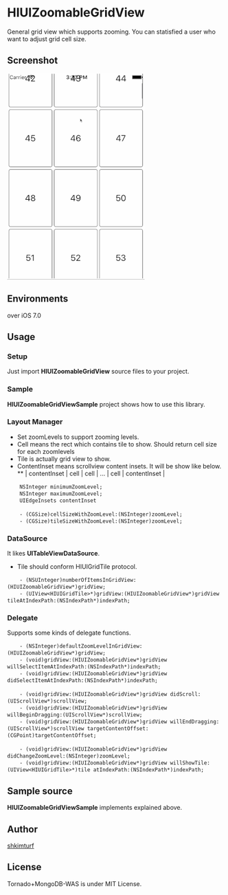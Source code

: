 # HIUIZoomableGridView

General grid view which supports zooming. You can statisfied a user who want to adjust grid cell size.

## Screenshot

![alt tag](https://github.com/shkimturf/HIUIZoomableGridView/blob/master/preview.gif?raw=true)

## Environments

over iOS 7.0

## Usage

### Setup

Just import **HIUIZoomableGridView** source files to your project.

### Sample 

**HIUIZoomableGridViewSample** project shows how to use this library.

### Layout Manager

* Set zoomLevels to support zooming levels.
* Cell means the rect which contains tile to show. Should return cell size for each zoomlevels
* Tile is actually grid view to show. 
* ContentInset means scrollview content insets. It will be show like below.
** | contentInset | cell | cell | ... | cell | contentInset |

``` objc
    NSInteger minimumZoomLevel;
    NSInteger maximumZoomLevel;
    UIEdgeInsets contentInset
    
    - (CGSize)cellSizeWithZoomLevel:(NSInteger)zoomLevel;
    - (CGSize)tileSizeWithZoomLevel:(NSInteger)zoomLevel;
```

### DataSource

It likes **UITableViewDataSource**.
* Tile should conform HIUIGridTile protocol. 

``` objc
    - (NSUInteger)numberOfItemsInGridView:(HIUIZoomableGridView*)gridView;
    - (UIView<HIUIGridTile>*)gridView:(HIUIZoomableGridView*)gridView tileAtIndexPath:(NSIndexPath*)indexPath;
```

### Delegate

Supports some kinds of delegate functions.

``` objc
    - (NSInteger)defaultZoomLevelInGridView:(HIUIZoomableGridView*)gridView;
    - (void)gridView:(HIUIZoomableGridView*)gridView willSelectItemAtIndexPath:(NSIndexPath*)indexPath;
    - (void)gridView:(HIUIZoomableGridView*)gridView didSelectItemAtIndexPath:(NSIndexPath*)indexPath;

    - (void)gridView:(HIUIZoomableGridView*)gridView didScroll:(UIScrollView*)scrollView;
    - (void)gridView:(HIUIZoomableGridView*)gridView willBeginDragging:(UIScrollView*)scrollView;
    - (void)gridView:(HIUIZoomableGridView*)gridView willEndDragging:(UIScrollView*)scrollView targetContentOffset:(CGPoint)targetContentOffset;

    - (void)gridView:(HIUIZoomableGridView*)gridView didChangeZoomLevel:(NSInteger)zoomLevel;
    - (void)gridView:(HIUIZoomableGridView*)gridView willShowTile:(UIView<HIUIGridTile>*)tile atIndexPath:(NSIndexPath*)indexPath;
```

## Sample source

**HIUIZoomableGridViewSample** implements explained above.

## Author

[shkimturf](https://github.com/shkimturf)

## License

Tornado+MongoDB-WAS is under MIT License.